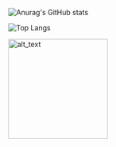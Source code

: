 
![Anurag's GitHub stats](https://github-readme-stats.vercel.app/api?username=Phoenix-Ra&show_icons=true&theme=radical)

![Top Langs](https://github-readme-stats.vercel.app/api/top-langs/?username=Phoenix-Ra&size_weight=0.5&count_weight=0.5&langs_count=8)


[<img alt="alt_text" width="200px" src="https://github.com/Phoenix-Ra/Phoenix-Ra/assets/53151806/66a30904-9f81-41c7-9b58-d61595ec3aee" />](https://www.youtube.com/channel/UCPlvJUaG6ZfdYasCjSFHoqw)
